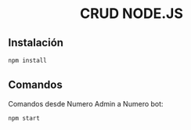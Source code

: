 <h1 align="center">CRUD NODE.JS</h1>

## Instalación

```sh
npm install
```

## Comandos

Comandos desde Numero Admin a Numero bot:
```sh
npm start
```




